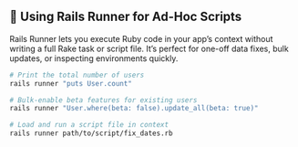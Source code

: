 ## 🚀 Using Rails Runner for Ad-Hoc Scripts

Rails Runner lets you execute Ruby code in your app’s context without writing a full Rake task or script file. It’s perfect for one-off data fixes, bulk updates, or inspecting environments quickly.

```bash
# Print the total number of users
rails runner "puts User.count"

# Bulk-enable beta features for existing users
rails runner "User.where(beta: false).update_all(beta: true)"

# Load and run a script file in context
rails runner path/to/script/fix_dates.rb
```